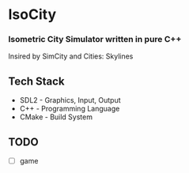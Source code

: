 # IsoCity
### Isometric City Simulator written in pure C++
Insired by SimCity and Cities: Skylines

## Tech Stack
* SDL2 - Graphics, Input, Output
* C++ - Programming Language
* CMake - Build System

## TODO
* [ ] game

